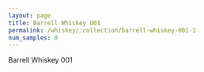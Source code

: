 ```yaml
---
layout: page
title: Barrell Whiskey 001
permalink: /whiskey/:collection/barrell-whiskey-001-1
num_samples: 0
---
```


Barrell Whiskey 001
